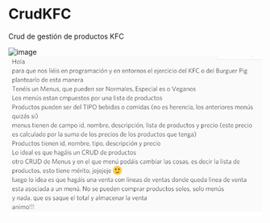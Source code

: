 # CrudKFC
Crud de gestión de productos KFC


![image](https://user-images.githubusercontent.com/90746957/158402987-a3a9a62f-cf11-4de2-8aeb-23f5bd2f6570.png)
![img.png](img.png)